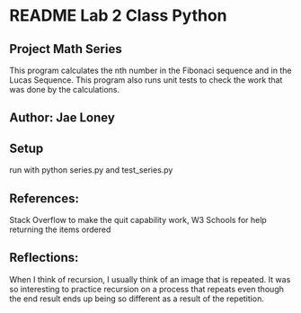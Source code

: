 # README Lab 2 Class Python 
## Project Math Series

This program calculates the nth number in the Fibonaci sequence and in the Lucas Sequence. This program also runs unit tests to check the work that was done by the calculations.

## Author: Jae Loney

## Setup
run with python series.py and test_series.py

## References: 
Stack Overflow to make the quit capability work, W3 Schools for help returning the items ordered

## Reflections:
When I think of recursion, I usually think of an image that is repeated. It was so interesting to practice recursion on a process that repeats even though the end result ends up being so different as a result of the repetition. 